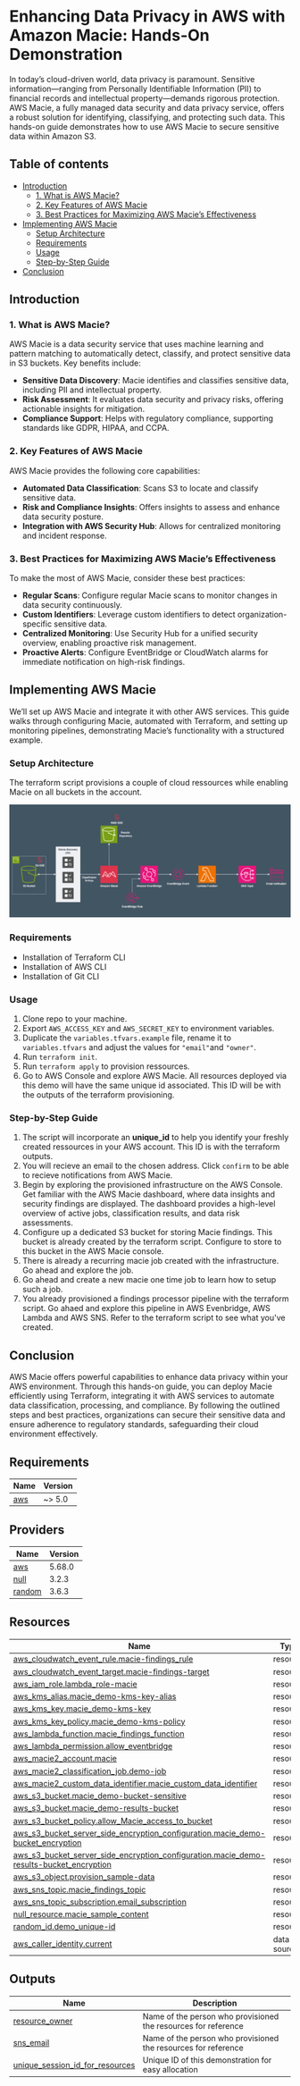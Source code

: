 # Enhancing Data Privacy in AWS with Amazon Macie: Hands-On Demonstration <!-- omit in toc -->

In today’s cloud-driven world, data privacy is paramount. Sensitive information—ranging from Personally Identifiable Information (PII) to financial records and intellectual property—demands rigorous protection. AWS Macie, a fully managed data security and data privacy service, offers a robust solution for identifying, classifying, and protecting such data. This hands-on guide demonstrates how to use AWS Macie to secure sensitive data within Amazon S3.

## Table of contents <!-- omit in toc -->

- [Introduction](#introduction)
  - [1. What is AWS Macie?](#1-what-is-aws-macie)
  - [2. Key Features of AWS Macie](#2-key-features-of-aws-macie)
  - [3. Best Practices for Maximizing AWS Macie’s Effectiveness](#3-best-practices-for-maximizing-aws-macies-effectiveness)
- [Implementing AWS Macie](#implementing-aws-macie)
  - [Setup Architecture](#setup-architecture)
  - [Requirements](#requirements)
  - [Usage](#usage)
  - [Step-by-Step Guide](#step-by-step-guide)
- [Conclusion](#conclusion)

## Introduction

### 1. What is AWS Macie?

AWS Macie is a data security service that uses machine learning and pattern matching to automatically detect, classify, and protect sensitive data in S3 buckets. Key benefits include:

- **Sensitive Data Discovery**: Macie identifies and classifies sensitive data, including PII and intellectual property.
- **Risk Assessment**: It evaluates data security and privacy risks, offering actionable insights for mitigation.
- **Compliance Support**: Helps with regulatory compliance, supporting standards like GDPR, HIPAA, and CCPA.

### 2. Key Features of AWS Macie

AWS Macie provides the following core capabilities:

- **Automated Data Classification**: Scans S3 to locate and classify sensitive data.
- **Risk and Compliance Insights**: Offers insights to assess and enhance data security posture.
- **Integration with AWS Security Hub**: Allows for centralized monitoring and incident response.

### 3. Best Practices for Maximizing AWS Macie’s Effectiveness

To make the most of AWS Macie, consider these best practices:

- **Regular Scans**: Configure regular Macie scans to monitor changes in data security continuously.
- **Custom Identifiers**: Leverage custom identifiers to detect organization-specific sensitive data.
- **Centralized Monitoring**: Use Security Hub for a unified security overview, enabling proactive risk management.
- **Proactive Alerts**: Configure EventBridge or CloudWatch alarms for immediate notification on high-risk findings.

## Implementing AWS Macie

We’ll set up AWS Macie and integrate it with other AWS services. This guide walks through configuring Macie, automated with Terraform, and setting up monitoring pipelines, demonstrating Macie’s functionality with a structured example.

### Setup Architecture

The terraform script provisions a couple of cloud ressources while enabling Macie on all buckets in the account.

![Acrhitecture of demonstration](images/final-demonstration-architecture.png)

### Requirements

- Installation of Terraform CLI
- Installation of AWS CLI
- Installation of Git CLI

### Usage

1) Clone repo to your machine.
1) Export ``AWS_ACCESS_KEY`` and ``AWS_SECRET_KEY`` to environment variables.
2) Duplicate the ``variables.tfvars.example`` file, rename it to ``variables.tfvars`` and adjust the values for ``"email"``and ``"owner"``.
3) Run ``terraform init``.
4) Run ``terraform apply`` to provision ressources.
5) Go to AWS Console and explore AWS Macie. All resources deployed via this demo will have the same unique id associated. This ID will be with the outputs of the terraform provisioning.

### Step-by-Step Guide

1) The script will incorporate an **unique_id** to help you identify your freshly created ressources in your AWS account. This ID is with the terraform outputs.
2) You will recieve an email to the chosen address. Click ``confirm`` to be able to recieve notifications from AWS Macie.
3) Begin by exploring the provisioned infrastructure on the AWS Console. Get familiar with the AWS Macie dashboard, where data insights and security findings are displayed. The dashboard provides a high-level overview of active jobs, classification results, and data risk assessments.
4) Configure up a dedicated S3 bucket for storing Macie findings. This bucket is already created by the terraform script. Configure to store to this bucket in the AWS Macie console.
5) There is already a recurring macie job created with the infrastructure. Go ahead and explore the job.
6) Go ahead and create a new macie one time job to learn how to setup such a job.
7) You already provisioned a findings processor pipeline with the terraform script. Go ahaed and explore this pipeline in AWS Evenbridge, AWS Lambda and AWS SNS. Refer to the terraform script to see what you've created.

## Conclusion

AWS Macie offers powerful capabilities to enhance data privacy within your AWS environment. Through this hands-on guide, you can deploy Macie efficiently using Terraform, integrating it with AWS services to automate data classification, processing, and compliance. By following the outlined steps and best practices, organizations can secure their sensitive data and ensure adherence to regulatory standards, safeguarding their cloud environment effectively.

<!-- BEGIN_TF_DOCS -->
## Requirements <!-- omit in toc -->

| Name | Version |
|------|---------|
| <a name="requirement_aws"></a> [aws](#requirement\_aws) | ~> 5.0 |

## Providers <!-- omit in toc -->

| Name | Version |
|------|---------|
| <a name="provider_aws"></a> [aws](#provider\_aws) | 5.68.0 |
| <a name="provider_null"></a> [null](#provider\_null) | 3.2.3 |
| <a name="provider_random"></a> [random](#provider\_random) | 3.6.3 |

## Resources <!-- omit in toc -->

| Name | Type |
|------|------|
| [aws_cloudwatch_event_rule.macie-findings_rule](https://registry.terraform.io/providers/hashicorp/aws/latest/docs/resources/cloudwatch_event_rule) | resource |
| [aws_cloudwatch_event_target.macie-findings-target](https://registry.terraform.io/providers/hashicorp/aws/latest/docs/resources/cloudwatch_event_target) | resource |
| [aws_iam_role.lambda_role-macie](https://registry.terraform.io/providers/hashicorp/aws/latest/docs/resources/iam_role) | resource |
| [aws_kms_alias.macie_demo-kms-key-alias](https://registry.terraform.io/providers/hashicorp/aws/latest/docs/resources/kms_alias) | resource |
| [aws_kms_key.macie_demo-kms-key](https://registry.terraform.io/providers/hashicorp/aws/latest/docs/resources/kms_key) | resource |
| [aws_kms_key_policy.macie_demo-kms-policy](https://registry.terraform.io/providers/hashicorp/aws/latest/docs/resources/kms_key_policy) | resource |
| [aws_lambda_function.macie_findings_function](https://registry.terraform.io/providers/hashicorp/aws/latest/docs/resources/lambda_function) | resource |
| [aws_lambda_permission.allow_eventbridge](https://registry.terraform.io/providers/hashicorp/aws/latest/docs/resources/lambda_permission) | resource |
| [aws_macie2_account.macie](https://registry.terraform.io/providers/hashicorp/aws/latest/docs/resources/macie2_account) | resource |
| [aws_macie2_classification_job.demo-job](https://registry.terraform.io/providers/hashicorp/aws/latest/docs/resources/macie2_classification_job) | resource |
| [aws_macie2_custom_data_identifier.macie_custom_data_identifier](https://registry.terraform.io/providers/hashicorp/aws/latest/docs/resources/macie2_custom_data_identifier) | resource |
| [aws_s3_bucket.macie_demo-bucket-sensitive](https://registry.terraform.io/providers/hashicorp/aws/latest/docs/resources/s3_bucket) | resource |
| [aws_s3_bucket.macie_demo-results-bucket](https://registry.terraform.io/providers/hashicorp/aws/latest/docs/resources/s3_bucket) | resource |
| [aws_s3_bucket_policy.allow_Macie_access_to_bucket](https://registry.terraform.io/providers/hashicorp/aws/latest/docs/resources/s3_bucket_policy) | resource |
| [aws_s3_bucket_server_side_encryption_configuration.macie_demo-bucket_encryption](https://registry.terraform.io/providers/hashicorp/aws/latest/docs/resources/s3_bucket_server_side_encryption_configuration) | resource |
| [aws_s3_bucket_server_side_encryption_configuration.macie_demo-results-bucket_encryption](https://registry.terraform.io/providers/hashicorp/aws/latest/docs/resources/s3_bucket_server_side_encryption_configuration) | resource |
| [aws_s3_object.provision_sample-data](https://registry.terraform.io/providers/hashicorp/aws/latest/docs/resources/s3_object) | resource |
| [aws_sns_topic.macie_findings_topic](https://registry.terraform.io/providers/hashicorp/aws/latest/docs/resources/sns_topic) | resource |
| [aws_sns_topic_subscription.email_subscription](https://registry.terraform.io/providers/hashicorp/aws/latest/docs/resources/sns_topic_subscription) | resource |
| [null_resource.macie_sample_content](https://registry.terraform.io/providers/hashicorp/null/latest/docs/resources/resource) | resource |
| [random_id.demo_unique-id](https://registry.terraform.io/providers/hashicorp/random/latest/docs/resources/id) | resource |
| [aws_caller_identity.current](https://registry.terraform.io/providers/hashicorp/aws/latest/docs/data-sources/caller_identity) | data source |

## Outputs <!-- omit in toc -->

| Name | Description |
|------|-------------|
| <a name="output_resource_owner"></a> [resource\_owner](#output\_resource\_owner) | Name of the person who provisioned the resources for reference |
| <a name="output_sns_email"></a> [sns\_email](#output\_sns\_email) | Name of the person who provisioned the resources for reference |
| <a name="email for SNS topic"></a> [unique\_session\_id\_for\_resources](#output\_unique\_session\_id\_for\_resources) | Unique ID of this demonstration for easy allocation |
<!-- END_TF_DOCS -->
